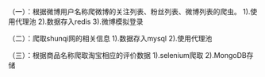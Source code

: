 （一）：根据微博用户名称爬微博的关注列表、粉丝列表、微博列表的爬虫。
1).使用代理池
2).数据存入redis
3).微博模拟登录

（二）：爬取shunqi网的相关信息
1).数据存入mysql
2).使用代理池

（三）：根据商品名称爬取淘宝相应的评价数据
1).selenium爬取
2).MongoDB存储
